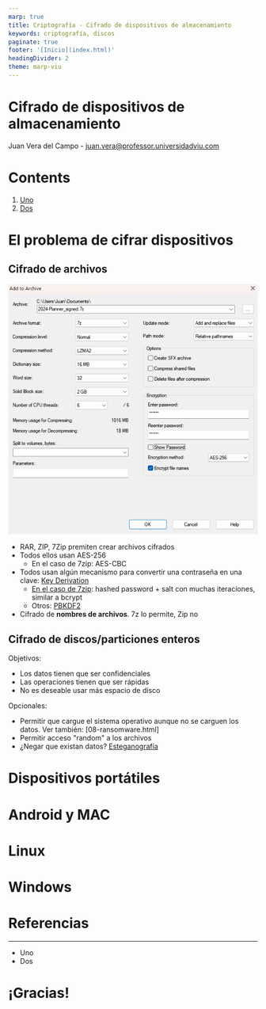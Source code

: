 ```yaml
---
marp: true
title: Criptografía - Cifrado de dispositivos de almacenamiento
keywords: criptografía, discos
paginate: true
footer: '[Inicio](index.html)'
headingDivider: 2
theme: marp-viu
---
```


<style>
section.a-story ul li {
    list-style-type: none;
    text-align: center;
    line-height: 1.15em;
    margin-bottom: 1em;
}
section.a-story blockquote {
    margin-top: inherit;
}
</style>

# Cifrado de dispositivos de almacenamiento
<!-- _class: first-slide -->

Juan Vera del Campo - <juan.vera@professor.universidadviu.com>

# Contents
<!-- _class: cool-list toc -->

1. [Uno](#4)
1. [Dos](#13)

# El problema de cifrar dispositivos
<!-- _class: lead -->

## Cifrado de archivos
<!-- _class: two-columns -->

![](images/discs/7zip.png)

- RAR, ZIP, 7Zip premiten crear archivos cifrados
- Todos ellos usan AES-256
    - En el caso de 7zip: AES-CBC
- Todos usan algún mecanismo para convertir una contraseña en una clave: [Key Derivation](https://en.wikipedia.org/wiki/Key_derivation_function)
    - [En el caso de 7zip](https://documentation.help/7-Zip/7z.htm): hashed password + salt con muchas iteraciones, similar a bcrypt
    - Otros: [PBKDF2](https://en.wikipedia.org/wiki/PBKDF2)
- Cifrado de **nombres de archivos**. 7z lo permite, Zip no

## Cifrado de discos/particiones enteros

Objetivos:

- Los datos tienen que ser confidenciales
- Las operaciones tienen que ser rápidas
- No es deseable usar más espacio de disco

Opcionales:

- Permitir que cargue el sistema operativo aunque no se carguen los datos. Ver también: [08-ransomware.html]
- Permitir acceso "random" a los archivos
- ¿Negar que existan datos? [Esteganografía](09-esteganografia.html)

# Dispositivos portátiles
<!-- _class: lead -->

# Android y MAC
<!-- _class: lead -->

# Linux
<!-- _class: lead -->

# Windows
<!-- _class: lead -->

# Referencias
<!-- _class: lead -->

---

- Uno
- Dos


# ¡Gracias!
<!-- _class: last-slide -->

